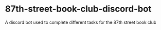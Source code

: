 # 87th-street-book-club-discord-bot
A discord bot used to complete different tasks for the 87th street book club
